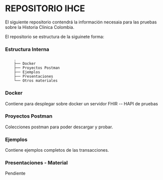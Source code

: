 # REPOSITORIO IHCE 

El siguiente repositorio contendrá la información necesaia para las pruebas sobre la Historia Clinica Colombia.

El repositorio se estructura de la siguinete forma:

### Estructura Interna

```
    .
    ├── Docker
    ├── Proyectos Postman
    ├── Ejemplos
    ├── Presentaciones
    └── Otros materiales
```

### Docker
Contiene para desplegar sobre docker un servidor FHIR -- HAPI de pruebas
  
### Proyectos Postman
Colecciones postman para poder descargar y probar.
  
### Ejemplos  
Contiene ejemplos completos de las transacciones.

### Presentaciones - Material
Pendiente
